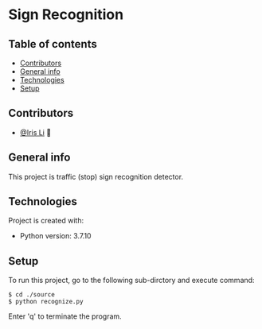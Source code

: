 # Sign Recognition

## Table of contents
* [Contributors](#contributors)
* [General info](#general-info)
* [Technologies](#technologies)
* [Setup](#setup)

## Contributors
* [@Iris Li](https://github.com/irisli6285) 📖

## General info
This project is traffic (stop) sign recognition detector.

## Technologies
Project is created with:
* Python version: 3.7.10

## Setup
To run this project, go to the following sub-dirctory and execute command:

```
$ cd ./source
$ python recognize.py
```
Enter 'q' to terminate the program.

